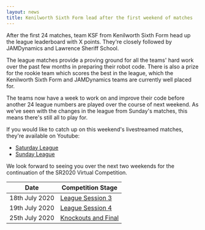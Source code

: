 ```yaml
---
layout: news
title: Kenilworth Sixth Form lead after the first weekend of matches
---
```


After the first 24 matches, team KSF from Kenilworth Sixth Form head up the
league leaderboard with X points. They're closely followed by JAMDynamics and
Lawrence Sheriff School.

The league matches provide a proving ground for all the teams' hard work over
the past few months in preparing their robot code. There is also a prize for the
rookie team which scores the best in the league, which the Kenilworth Sixth Form
and JAMDynamics teams are currently well placed for.

The teams now have a week to work on and improve their code before another 24
league numbers are played over the course of next weekend. As we've seen with
the changes in the league from Sunday's matches, this means there's still all to
play for.

If you would like to catch up on this weekend's livestreamed matches, they're
available on Youtube:

* [Saturday League](TODO)
* [Sunday League](TODO)

We look forward to seeing you over the next two weekends for the continuation of
the SR2020 Virtual Competition.

| Date           | Competition Stage                                                   |
|----------------|---------------------------------------------------------------------|
| 18th July 2020 | [League Session 3](/events/sr2020/virtual-competition-league-3/)    |
| 19th July 2020 | [League Session 4](/events/sr2020/virtual-competition-league-4/)    |
| 25th July 2020 | [Knockouts and Final](/events/sr2020/virtual-competition-knockouts/)|
